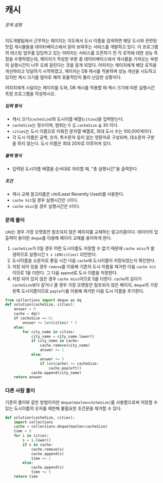 # 캐시

###### 문제 설명

지도개발팀에서 근무하는 제이지는 지도에서 도시 이름을 검색하면 해당 도시와 관련된 맛집 게시물들을 데이터베이스에서 읽어 보여주는 서비스를 개발하고 있다.
이 프로그램의 테스팅 업무를 담당하고 있는 어피치는 서비스를 오픈하기 전 각 로직에 대한 성능 측정을 수행하였는데, 제이지가 작성한 부분 중 데이터베이스에서 게시물을 가져오는 부분의 실행시간이 너무 오래 걸린다는 것을 알게 되었다.
어피치는 제이지에게 해당 로직을 개선하라고 닦달하기 시작하였고, 제이지는 DB 캐시를 적용하여 성능 개선을 시도하고 있지만 캐시 크기를 얼마로 해야 효율적인지 몰라 난감한 상황이다.

어피치에게 시달리는 제이지를 도와, DB 캐시를 적용할 때 캐시 크기에 따른 실행시간 측정 프로그램을 작성하시오.

##### 입력 형식

- 캐시 크기(`cacheSize`)와 도시이름 배열(`cities`)을 입력받는다.
- `cacheSize`는 정수이며, 범위는 0 ≦ `cacheSize` ≦ 30 이다.
- `cities`는 도시 이름으로 이뤄진 문자열 배열로, 최대 도시 수는 100,000개이다.
- 각 도시 이름은 공백, 숫자, 특수문자 등이 없는 영문자로 구성되며, 대소문자 구분을 하지 않는다. 도시 이름은 최대 20자로 이루어져 있다.

##### 출력 형식

- 입력된 도시이름 배열을 순서대로 처리할 때, "총 실행시간"을 출력한다.

##### 조건

- 캐시 교체 알고리즘은 `LRU`(Least Recently Used)를 사용한다.
- `cache hit`일 경우 실행시간은 `1`이다.
- `cache miss`일 경우 실행시간은 `5`이다.



### 문제 풀이

`LRU`는 경우 가장 오랫동안 참조되지 않은 페이지를 교체하는 알고리즘이다.  데이터의 입출력이 용이한 `deque`를 이용해 페이지 교체를 용이하게 한다. 

1. `cacheSize`가 0일 경우 어떤 도시이름도 저장할 수 없기 때문에 `cache miss`가 발생하므로 실행시간 `5 x LEN(cities)` 리턴한다.
2. 도시이름을 소문자로 통일 시킨 다음  `cache`에 도시이름이 저장되었는지 확인한다.
3. 저장 되어 있을 경우 `remove`를 이용해 기존의 도시 이름을 제거한 다음 `cache hit`이므로 1을 더한다. 그 다음 `append`로 도시 이름을 저장한다.
4. 저장 되어 있지 않은 경우 `cache miss`이므로 5를 더한다. `cache`의 길이가 `cacheSize`보다 같거나 클 경우 가장 오랫동안 참조되지 않은 페이지, `deque`의 가장 왼쪽 도시이름이므로 `popleft`를 이용해 제거한 다음 도시 이름을 추가한다.

```python
from collections import deque as dq
def solution(cacheSize, cities):
    answer = 0
    cache = dq()
    if cacheSize == 0:
        answer += len(cities) * 5
    else:
        for city_name in cities:
            city_name = city_name.lower()
            if city_name in cache:
                cache.remove(city_name)
                answer += 1
            else:
                answer += 5
                if len(cache) >= cacheSize:
                    cache.popleft()
            cache.append(city_name)
    return answer
```



### 다른 사람 풀이

기존의 풀이와 같은 방법이지만 `deque(maxlen=chcheSize)`를 사용함으로써 저장할 수 있는 도시이름의 숫자를 제한해 불필요한 조건문을 제거할 수 있다.

```python
def solution(cacheSize, cities):
    import collections
    cache = collections.deque(maxlen=cacheSize)
    time = 0
    for i in cities:
        s = i.lower()
        if s in cache:
            cache.remove(s)
            cache.append(s)
            time += 1
        else:
            cache.append(s)
            time += 5
    return time
```

